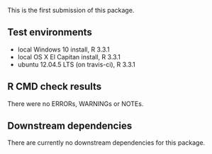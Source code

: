 This is the first submission of this package.

## Test environments
* local Windows 10 install, R 3.3.1
* local OS X El Capitan install, R 3.3.1
* ubuntu 12.04.5 LTS (on travis-ci), R 3.3.1

## R CMD check results

There were no ERRORs, WARNINGs or NOTEs. 

## Downstream dependencies

There are currently no downstream dependencies for this package.